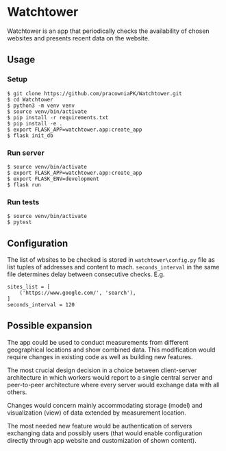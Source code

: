 # Watchtower

Watchtower is an app that periodically checks the availability of chosen websites and presents recent data on the website.

## Usage

### Setup
```
$ git clone https://github.com/pracowniaPK/Watchtower.git
$ cd Watchtower
$ python3 -m venv venv
$ source venv/bin/activate
$ pip install -r requirements.txt
$ pip install -e .
$ export FLASK_APP=watchtower.app:create_app
$ flask init_db
```
### Run server
```
$ source venv/bin/activate
$ export FLASK_APP=watchtower.app:create_app
$ export FLASK_ENV=development
$ flask run
```
### Run tests
```
$ source venv/bin/activate
$ pytest
```

## Configuration

The list of wbsites to be checked is stored in `watchtower\config.py` file as list tuples of addresses and content to mach. `seconds_interval` in the same file determines delay between consecutive checks. E.g.
```
sites_list = [
    ('https://www.google.com/', 'search'),
]
seconds_interval = 120
```

## Possible expansion

The app could be used to conduct measurements from different geographical locations and show combined data. This modification would require changes in existing code as well as building new features.

The most crucial design decision in a choice between client-server architecture in which workers would report to a single central server and peer-to-peer architecture where every server would exchange data with all others.

Changes would concern mainly accommodating storage (model) and visualization (view) of data extended by measurement location.

The most needed new feature would be authentication of servers exchanging data and possibly users (that would enable configuration directly through app website and customization of shown content).
